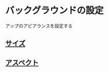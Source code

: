 # バックグラウンドの設定

アップのアピアランスを設定する

## [サイズ](https://github.com/ghsumiyasu/Swift/blob/main/README-Swift-BG-Size-jp.md)
## [アスペクト](https://github.com/ghsumiyasu/Swift/blob/main/README-Swift-BG-Aspecto-jp.md)
